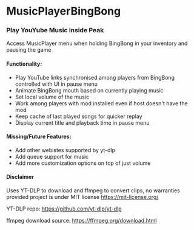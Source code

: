 # MusicPlayerBingBong
### Play YouYube Music inside Peak
Access MusicPlayer menu when holding BingBong in your inventory and pausing the game
#### Functionality:
- Play YouTube links synchronised among players from BingBong controlled with UI in pause menu
- Animate BingBong mouth based on currently playing music
- Set local volume of the music
- Work among players with mod installed even if host doesn't have the mod
- Keep cache of last played songs for quicker replay
- Display current title and playback time in pause menu

#### Missing/Future Features:
- Add other webistes supported by yt-dlp
- Add queue support for music
- Add more customization options on top of just volume

#### Disclaimer
Uses YT-DLP to download and ffmpeg to convert clips, no warranties provided project is under MIT license https://mit-license.org/

YT-DLP repo: https://github.com/yt-dlp/yt-dlp

ffmpeg download source: https://ffmpeg.org/download.html